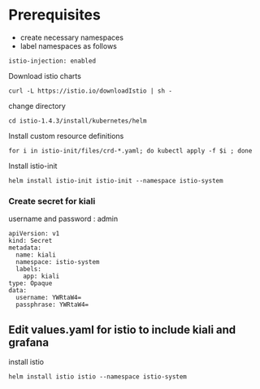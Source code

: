 # Prerequisites

- create necessary namespaces
- label namespaces as follows

```
istio-injection: enabled
```

Download istio charts
```
curl -L https://istio.io/downloadIstio | sh -
```

change directory
```
cd istio-1.4.3/install/kubernetes/helm
```

Install custom resource definitions
```
for i in istio-init/files/crd-*.yaml; do kubectl apply -f $i ; done
```

Install istio-init
```
helm install istio-init istio-init --namespace istio-system
```

### Create secret for kiali
username and password : admin
```
apiVersion: v1
kind: Secret
metadata:
  name: kiali
  namespace: istio-system
  labels:
    app: kiali
type: Opaque
data:
  username: YWRtaW4=
  passphrase: YWRtaW4=

```

## Edit values.yaml for istio to include kiali and grafana

install istio
```
helm install istio istio --namespace istio-system
```


